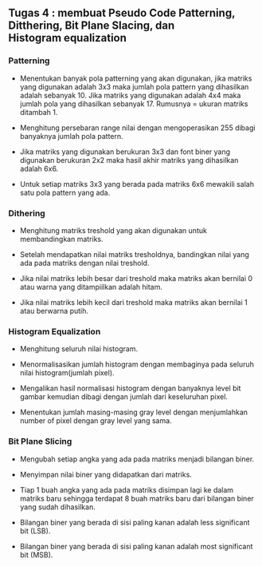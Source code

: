 ## __Tugas 4 :__ membuat Pseudo Code Patterning, Ditthering, Bit Plane Slacing, dan Histogram equalization

### __Patterning__
- Menentukan banyak pola patterning yang akan digunakan, jika matriks yang digunakan adalah 3x3 maka jumlah pola pattern yang dihasilkan adalah sebanyak 10. Jika matriks yang digunakan adalah 4x4 maka jumlah pola yang dihasilkan sebanyak 17. Rumusnya = ukuran matriks ditambah 1.

- Menghitung persebaran range nilai dengan mengoperasikan 255 dibagi banyaknya jumlah pola pattern.

- Jika matriks yang digunakan berukuran 3x3 dan font biner yang digunakan berukuran 2x2 maka hasil akhir matriks yang dihasilkan adalah 6x6.

- Untuk setiap matriks 3x3 yang berada pada matriks 6x6 mewakili salah satu pola pattern yang ada.

### __Dithering__

- Menghitung matriks treshold yang akan digunakan untuk membandingkan matriks.

- Setelah mendapatkan nilai matriks tresholdnya, bandingkan nilai yang ada pada matriks dengan nilai treshold.
 
- Jika nilai matriks lebih besar dari treshold maka matriks akan bernilai 0 atau warna yang ditampiilkan adalah hitam.

- Jika nilai matriks lebih kecil dari treshold maka matriks akan bernilai 1 atau berwarna putih.

### __Histogram Equalization__

- Menghitung seluruh nilai histogram.

- Menormalisasikan jumlah histogram dengan membaginya pada seluruh nilai histogram(jumlah pixel).

- Mengalikan hasil normalisasi histogram dengan banyaknya level bit gambar kemudian dibagi dengan jumlah dari keseluruhan pixel.

- Menentukan jumlah masing-masing gray level dengan menjumlahkan number of pixel dengan gray level yang sama.

### __Bit Plane Slicing__

- Mengubah setiap angka yang ada pada matriks menjadi bilangan biner.

- Menyimpan nilai biner yang didapatkan dari matriks.

- Tiap 1 buah angka yang ada pada matriks disimpan lagi ke dalam matriks baru sehingga terdapat 8 buah matriks baru dari bilangan biner yang sudah dihasilkan.

- Bilangan biner yang berada di sisi paling kanan adalah less significant bit (LSB).

- Bilangan biner yang berada di sisi paling kanan adalah most significant bit (MSB).

